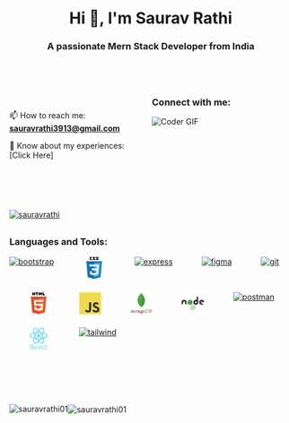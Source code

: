 <h1 align="center">Hi 👋, I'm Saurav Rathi</h1>
<h3 align="center">A passionate Mern Stack Developer from India</h3>



<div style="display: flex; justify-content: center; align-items: center; margin-top: 30px;">
  <!-- Left content (email and experience link) -->
  <div style="text-align: left; margin-right: 30px;">
    <p>📫 How to reach me: <strong><a href="mailto:sauravrathi3913@gmail.com">sauravrathi3913@gmail.com</a></strong></p>
    <p>📄 Know about my experiences: <a href="https://bit.ly/403YhOk" target="_blank" style="text-decoration: none;">[Click Here]</a></p>
  </div>

  <!-- Right content (GIF) -->
  <div>
    <h3 align="left" style="margin-top: 50px;">Connect with me:</h3>
    <img align="right" alt="Coder GIF" height="150" width="250" src="https://miro.medium.com/max/1360/0*7Q3yvSIv_t0ioJ-Z.gif" />
  </div>
</div>


<p align="left" style="margin-bottom: 30px;">
  <a href="https://linkedin.com/in/sauravrathi" target="blank">
    <img align="center" src="https://raw.githubusercontent.com/rahuldkjain/github-profile-readme-generator/master/src/images/icons/Social/linked-in-alt.svg" alt="sauravrathi" height="30" width="40" />
  </a>
</p>

<h3 align="left">Languages and Tools:</h3>
<p align="left" style="display: flex; flex-wrap: wrap; gap: 20px; margin-bottom: 30px;">
  <a href="https://getbootstrap.com" target="_blank" rel="noreferrer">
    <img src="https://cdn-icons-png.flaticon.com/512/5968/5968672.png" alt="bootstrap" width="40" height="40" />
  </a> &nbsp;&nbsp;&nbsp;
  <a href="https://www.w3schools.com/css/" target="_blank" rel="noreferrer">
    <img src="https://raw.githubusercontent.com/devicons/devicon/master/icons/css3/css3-original-wordmark.svg" alt="css3" width="40" height="40" />
  </a> &nbsp;&nbsp;&nbsp;
  <a href="https://expressjs.com" target="_blank" rel="noreferrer">
    <img src="https://ajeetchaulagain.com/static/7cb4af597964b0911fe71cb2f8148d64/87351/express-js.png" alt="express" width="40" height="40" />
  </a> &nbsp;&nbsp;&nbsp;
  <a href="https://www.figma.com/" target="_blank" rel="noreferrer">
    <img src="https://www.vectorlogo.zone/logos/figma/figma-icon.svg" alt="figma" width="40" height="40" />
  </a> &nbsp;&nbsp;&nbsp;
  <a href="https://git-scm.com/" target="_blank" rel="noreferrer">
    <img src="https://www.vectorlogo.zone/logos/git-scm/git-scm-icon.svg" alt="git" width="40" height="40" />
  </a> &nbsp;&nbsp;&nbsp;
  <a href="https://www.w3.org/html/" target="_blank" rel="noreferrer">
    <img src="https://raw.githubusercontent.com/devicons/devicon/master/icons/html5/html5-original-wordmark.svg" alt="html5" width="40" height="40" />
  </a> &nbsp;&nbsp;&nbsp;
  <a href="https://developer.mozilla.org/en-US/docs/Web/JavaScript" target="_blank" rel="noreferrer">
    <img src="https://raw.githubusercontent.com/devicons/devicon/master/icons/javascript/javascript-original.svg" alt="javascript" width="40" height="40" />
  </a> &nbsp;&nbsp;&nbsp;
  <a href="https://www.mongodb.com/" target="_blank" rel="noreferrer">
    <img src="https://raw.githubusercontent.com/devicons/devicon/master/icons/mongodb/mongodb-original-wordmark.svg" alt="mongodb" width="40" height="40" />
  </a> &nbsp;&nbsp;&nbsp;
  <a href="https://nodejs.org" target="_blank" rel="noreferrer">
    <img src="https://raw.githubusercontent.com/devicons/devicon/master/icons/nodejs/nodejs-original-wordmark.svg" alt="nodejs" width="40" height="40" />
  </a> &nbsp;&nbsp;&nbsp;
  <a href="https://postman.com" target="_blank" rel="noreferrer">
    <img src="https://www.vectorlogo.zone/logos/getpostman/getpostman-icon.svg" alt="postman" width="40" height="40" />
  </a> &nbsp;&nbsp;&nbsp;
  <a href="https://reactjs.org/" target="_blank" rel="noreferrer">
    <img src="https://raw.githubusercontent.com/devicons/devicon/master/icons/react/react-original-wordmark.svg" alt="react" width="40" height="40" />
  </a> &nbsp;&nbsp;&nbsp;
  <a href="https://tailwindcss.com/" target="_blank" rel="noreferrer">
    <img src="https://www.vectorlogo.zone/logos/tailwindcss/tailwindcss-icon.svg" alt="tailwind" width="40" height="40" />
  </a>
</p>
</br>
</br>
<div align="left" style="margin-top: 30px;">
  <p>
    <img align="left" src="https://github-readme-stats.vercel.app/api/top-langs?username=sauravrathi01&show_icons=true&locale=en&layout=compact" alt="sauravrathi01" />
  </p>
  
  <p>
    <img align="center" src="https://github-readme-stats.vercel.app/api?username=sauravrathi01&show_icons=true&locale=en" alt="sauravrathi01" />
  </p>
</div>
